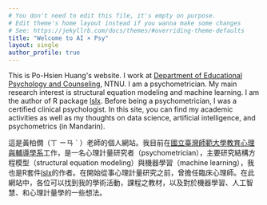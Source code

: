 ```yaml
---
# You don't need to edit this file, it's empty on purpose.
# Edit theme's home layout instead if you wanna make some changes
# See: https://jekyllrb.com/docs/themes/#overriding-theme-defaults
title: "Welcome to AI × Psy"
layout: single
author_profile: true
---
```


This is Po-Hsien Huang's website. I work at [Department of Educational Psychology and Counseling](https://www.epc.ntnu.edu.tw/), NTNU. I am a psychometrician. My main research interest is structural equation modeling and machine learning. I am the author of R package [lslx](https://CRAN.R-project.org/package=lslx). Before being a psychometrician, I was a certified clinical psychologist. In this site, you can find my academic activities as well as my thoughts on data science, artificial intelligence, and psychometrics (in Mandarin).


這是黃柏僩（ㄒ ㄧㄢ ˋ ）老師的個人網站。我目前在[國立臺灣師範大學教育心理與輔導學系](https://www.epc.ntnu.edu.tw/)工作，是一名心理計量研究者（psychometrician），主要研究結構方程模型（structural equation modeling）與機器學習（machine learning），我也是R套件[lslx](https://CRAN.R-project.org/package=lslx)的作者。在開始從事心理計量研究之前，曾擔任臨床心理師。在此網站中，各位可以找到我的學術活動，課程之教材，以及對於機器學習、人工智慧、和心理計量學的一些想法。